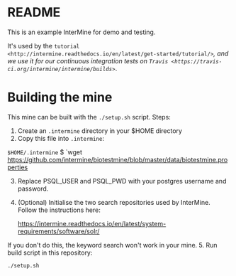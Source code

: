 # README

This is an example InterMine for demo and testing.

It's used by the `tutorial <http://intermine.readthedocs.io/en/latest/get-started/tutorial/>`_, and we use it for our continuous integration tests on `Travis <https://travis-ci.org/intermine/intermine/builds>`_.

# Building the mine

This mine can be built with the `./setup.sh` script.  Steps:

1. Create an `.intermine` directory in your $HOME directory
2. Copy this file into `.intermine`:

`$HOME/.intermine` $ `wget https://github.com/intermine/biotestmine/blob/master/data/biotestmine.properties

3. Replace PSQL_USER and PSQL_PWD with your postgres username and password.
4. (Optional) Initialise the two search repositories used by InterMine. Follow the instructions here:

    https://intermine.readthedocs.io/en/latest/system-requirements/software/solr/

If you don't do this, the keyword search won't work in your mine.
5. Run build script in this repository:

`./setup.sh`
